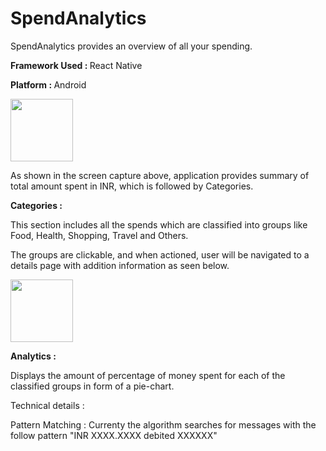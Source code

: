 # SpendAnalytics
SpendAnalytics provides an overview of all your spending.

<b>Framework Used : </b>React Native 

<b>Platform : </b>Android

<img src="https://user-images.githubusercontent.com/46014247/148705545-3fdeb87d-860e-49b3-be22-a96d28c57d6d.png" width="100">


As shown in the screen capture above, application provides summary of total amount spent in INR, which is followed by Categories.

<b>Categories : </b>

This section includes all the spends which are classified into groups like Food, Health, Shopping, Travel and Others.

The groups are clickable, and when actioned, user  will be navigated to a details page with addition information as seen below.

<img src="https://user-images.githubusercontent.com/46014247/148705716-cc0904e4-74de-48f9-b09e-e9fdf6f2fc31.png" width="100">

<b>Analytics : </b>

Displays the amount of percentage of money spent for each of the classified groups in form of a pie-chart.


Technical details : 

Pattern Matching : Currenty the algorithm searches for messages with the follow pattern "INR XXXX.XXXX debited XXXXXX"

